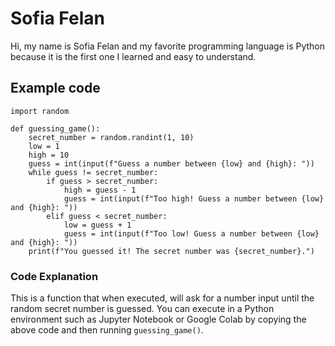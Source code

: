 # Sofia Felan
Hi, my name is Sofia Felan and my favorite programming language is Python because it is the first one I learned and easy to understand.

## Example code
```
import random

def guessing_game():
    secret_number = random.randint(1, 10)
    low = 1
    high = 10
    guess = int(input(f"Guess a number between {low} and {high}: "))
    while guess != secret_number:
        if guess > secret_number:
            high = guess - 1
            guess = int(input(f"Too high! Guess a number between {low} and {high}: "))
        elif guess < secret_number:
            low = guess + 1
            guess = int(input(f"Too low! Guess a number between {low} and {high}: "))
    print(f"You guessed it! The secret number was {secret_number}.")
```

### Code Explanation
This is a function that when executed, will ask for a number input until the random secret number is guessed. You can execute in a Python environment such as Jupyter Notebook or Google Colab by copying the above code and then running `guessing_game()`.
